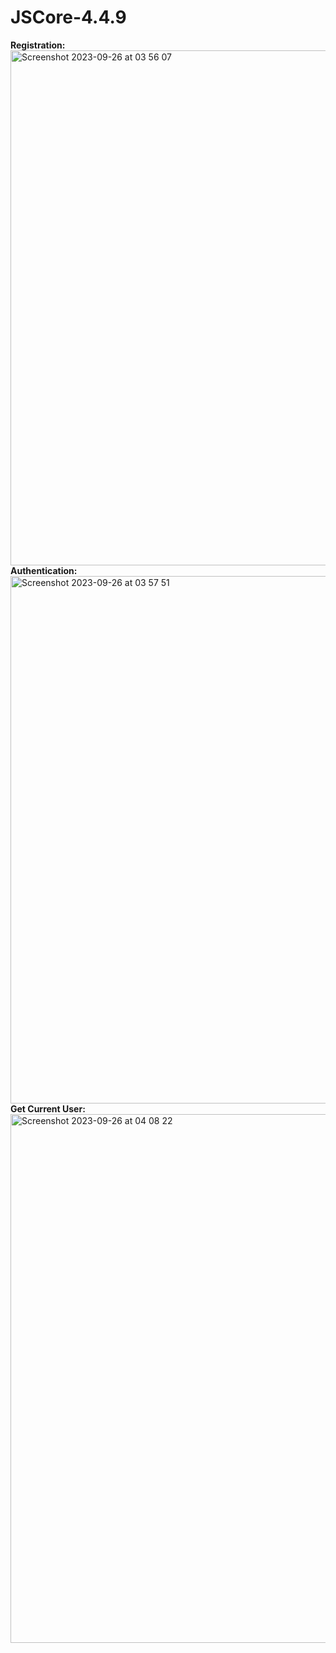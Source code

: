 # JSCore-4.4.9
<b> Registration: </b>
<img width="824" alt="Screenshot 2023-09-26 at 03 56 07" src="https://github.com/AndreyKataAcademy/JSCore-4.4.9/assets/142009062/de5f6a91-ee55-4c81-891a-5041cdf3187c">
<b> Authentication: </b>
<img width="844" alt="Screenshot 2023-09-26 at 03 57 51" src="https://github.com/AndreyKataAcademy/JSCore-4.4.9/assets/142009062/e9050023-4c51-4588-9806-4dddfdac75b0">
<b> Get Current User: </b>
<img width="846" alt="Screenshot 2023-09-26 at 04 08 22" src="https://github.com/AndreyKataAcademy/JSCore-4.4.9/assets/142009062/40a890bc-bfdf-437c-a7dc-e4b16a708fa7">
